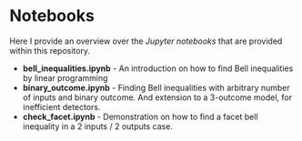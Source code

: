 # Notebooks
Here I provide an overview over the *Jupyter notebooks* that are provided within this repository. 

* **bell_inequalities.ipynb** - An introduction on how to find Bell inequalities by linear programming
* **binary_outcome.ipynb** - Finding Bell inequalities with arbitrary number of inputs and binary outcome. And extension to a 3-outcome model, for inefficient detectors.
* **check_facet.ipynb** - Demonstration on how to find a facet bell inequality in a 2 inputs / 2 outputs case.